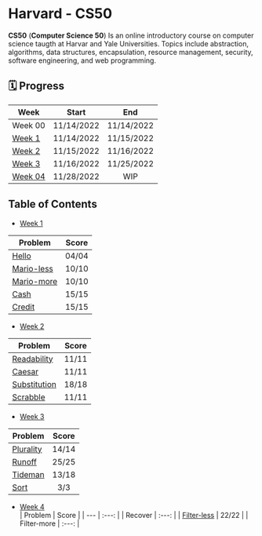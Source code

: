 # Harvard - CS50
<b>CS50</b> (<b>Computer Science 50</b>) Is an online introductory course on computer science taugth at Harvar and Yale Universities. Topics include abstraction, algorithms, data structures, encapsulation, resource management, security, software engineering, and web programming.

## 🗓️ Progress

| Week    |   Start    |    End     |
| ---     |   :---:    |   :---:    |
| Week 00 | 11/14/2022 | 11/14/2022 |
| [Week 1](https://github.com/humbertoarndt/Harvard_CS50/tree/master/week_1) | 11/14/2022 | 11/15/2022 |
| [Week 2](https://github.com/humbertoarndt/Harvard_CS50/tree/master/week_2) | 11/15/2022 | 11/16/2022 |
| [Week 3](https://github.com/humbertoarndt/Harvard_CS50/tree/master/week_3) | 11/16/2022 | 11/25/2022 |
|[Week 04](https://github.com/humbertoarndt/Harvard_CS50/tree/master/week_4) | 11/28/2022 | WIP |

<!-- 
| Week 05 | WIP | WIP |
| Week 06 | WIP | WIP |
| Week 07 | WIP | WIP |
| Week 08 | WIP | WIP |
| Week 09 | WIP | WIP |
| Week 10 | WIP | WIP | -->

## Table of Contents
* [Week 1](https://github.com/humbertoarndt/Harvard_CS50/tree/master/week_1)  

| Problem    | Score |
| ---        | :---: |
| [Hello](https://github.com/humbertoarndt/Harvard_CS50/blob/master/week_1/hello.c)           | 04/04 |
| [Mario-less](https://github.com/humbertoarndt/Harvard_CS50/blob/master/week_1/mario_less.c) | 10/10 |
| [Mario-more](https://github.com/humbertoarndt/Harvard_CS50/blob/master/week_1/mario_more.c) | 10/10 |
| [Cash](https://github.com/humbertoarndt/Harvard_CS50/blob/master/week_1/cash.c)             | 15/15 |
| [Credit](https://github.com/humbertoarndt/Harvard_CS50/blob/master/week_1/credit.c)         | 15/15 |

* [Week 2](https://github.com/humbertoarndt/Harvard_CS50/tree/master/week_2)  

| Problem      | Score |
| ---          | :---: |
| [Readability](https://github.com/humbertoarndt/Harvard_CS50/blob/master/week_2/readability.c)   | 11/11 |
| [Caesar](https://github.com/humbertoarndt/Harvard_CS50/blob/master/week_2/caesar.c)             | 11/11 |
| [Substitution](https://github.com/humbertoarndt/Harvard_CS50/blob/master/week_2/substitution.c) | 18/18 |
| [Scrabble](https://github.com/humbertoarndt/Harvard_CS50/blob/master/week_2/scrabble.c)         | 11/11 |

* [Week 3](https://github.com/humbertoarndt/Harvard_CS50/tree/master/week_3)  

| Problem      | Score |
| ---          | :---: |
| [Plurality](https://github.com/humbertoarndt/Harvard_CS50/blob/master/week_3/plurality.c)    | 14/14 |
| [Runoff](https://github.com/humbertoarndt/Harvard_CS50/blob/master/week_3/runoff.c)       | 25/25 |
| [Tideman](https://github.com/humbertoarndt/Harvard_CS50/blob/master/week_3/tideman.c)       | 13/18 |
| [Sort](https://github.com/humbertoarndt/Harvard_CS50/blob/master/week_3/sort.c)       | 3/3 |

* [Week 4](https://github.com/humbertoarndt/Harvard_CS50/tree/master/week_4)  
| Problem      | Score |
| ---          | :---: |
| Recover      | :---: |
| [Filter-less](https://github.com/humbertoarndt/Harvard_CS50/blob/master/week_4/filter-less)    | 22/22 |
| Filter-more  | :---: |

<!-- * 
* [Week 5](#harvard---cs50)
* [Week 6](#harvard---cs50)
* [Week 7](#harvard---cs50)
* [Week 8](#harvard---cs50)
* [Week 9](#harvard---cs50)
* [Week 10](#harvard---cs50)
* [Final Project](#harvard---cs50) -->